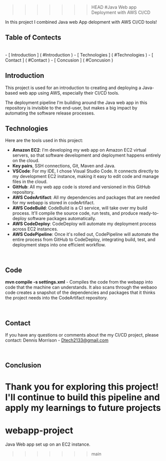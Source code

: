 >>>>>>>  HEAD
#Java Web app Deployment with AWS CI/CD

In this project I combined Java web App delopment with AWS CI/CD tools!

## Table of Contects 

<br>
- [ Introduction ] ( #Introduction )
- [ Technologies ] ( #Technologies )
- [ Contact ] ( #Contact )
- [ Concusion ] ( #Concusion )

<br>

## Introduction

This project is used for an introduction to creating and deploying a Java-based web app using AWS, especially their CI/CD tools.

The deployment pipeline I'm building around the Java web app in this repository is invisible to the end-user, but makes a big impact by automating the software release processes.

## Technologies
Here are the tools used in this project:

- **Amazon EC2**: I'm developing my web app on Amazon EC2 virtual servers, so that software development and deployment happens entirely on the cloud.
- **Key pairs**, SSH connections, Git, Maven and Java.
- **VSCode**: For my IDE, I chose Visual Studio Code. It connects directly to my development EC2 instance, making it easy to edit code and manage files in the cloud.
- **GitHub**: All my web app code is stored and versioned in this GitHub repository.
- **AWS CodeArtifact**: All my dependencies and packages that are needed for my webapp is stored in codeArtifact.
- **AWS CodeBuild**: CodeBuild is a CI service, will take over my build process. It'll compile the source code, run tests, and produce ready-to-deploy software packages automatically.
-  **AWS CodeDeploy**: CodeDeploy will automate my deployment process across EC2 instances.
-  **AWS CodePipeline**: Once it's rolled out, CodePipeline will automate the entire process from GitHub to CodeDeploy, integrating build, test, and deployment steps into one efficient workflow.

<br>

## Code
**mvn compile -s settings.xml** - Compiles the code from the webapp into code that the machine can understands. It also scans through the webaoo code creates a snapshot of the dependencies and packages that it thinks the project needs into the CodeArtifact repository.

<br>

## Contact
If you have any questions or comments about the my CI/CD project, please contact:
Dennis Morrison  - [Dtech2133@gmail.com](mailto:dtech2133@gmail.com)

<br>

## Conclusion

Thank you for exploring this project! I'll continue to build this pipeline and apply my learnings to future projects
=======
# webapp-project
Java Web app set up on an EC2 instance. 
>>>>>>> main
